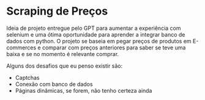 # Scraping de Preços

Ideia de projeto entregue pelo GPT para aumentar a experiência com selenium e uma ótima oportunidade para aprender a integrar banco de dados com python. O projeto se baseia em pegar preços de produtos em E-commerces e comparar com preços anteriores para saber se teve uma baixa e se no momento é relevante comprar.

Alguns dos desafios que eu penso existir são:
- Captchas
- Conexão com banco de dados
- Páginas dinâmicas, se forem, não tenho certeza ainda